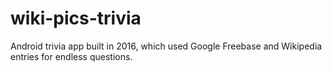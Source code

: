 # wiki-pics-trivia
Android trivia app built in 2016, which used Google Freebase and Wikipedia entries for endless questions.
